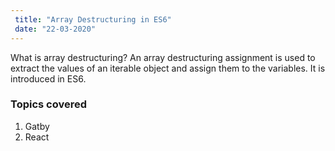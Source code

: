 ```yaml
---
 title: "Array Destructuring in ES6"
 date: "22-03-2020"
---
```


What is array destructuring? An array destructuring assignment is used to extract the values of an iterable object and assign them to the variables. It is introduced in ES6.

### Topics covered

1. Gatby
2. React
